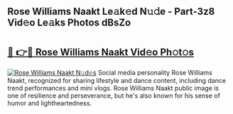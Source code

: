 ## Rose Williams Naakt Le𝚊k𝚎d N𝚞𝚍e - Part-3z8 Vid𝚎o Le𝚊ks Photos dBsZo

# <h2><a href="http://fbauea.evod.top/?m=Rose+Williams+Naakt">🔗 👉🔴 Rose Williams Naakt Vid𝚎o Ph𝚘t𝚘s</a></h2>

[![Rose Williams Naakt N𝚞d𝚎s](https://i.imgur.com/8V9OHl7.gif)](http://fbauea.evod.top/?m=Rose+Williams+Naakt)
Social media personality Rose Williams Naakt, recognized for sharing lifestyle and dance content, including dance trend performances and mini vlogs. Rose Williams Naakt public image is one of resilience and perseverance, but he's also known for his sense of humor and lightheartedness. 
